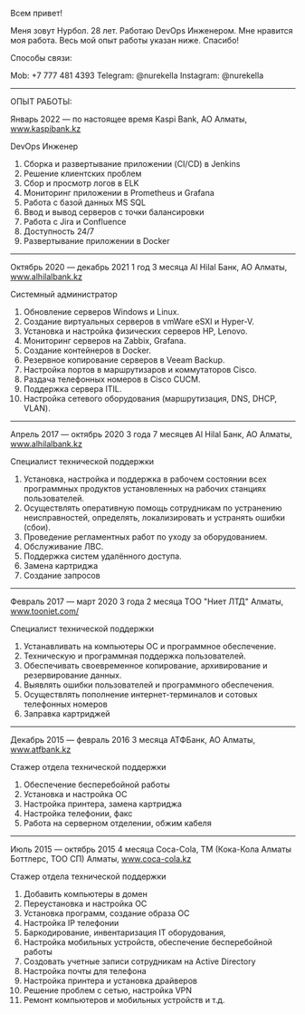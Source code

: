 Всем привет!

Меня зовут Нурбол. 28 лет.
Работаю DevOps Инженером.
Мне нравится моя работа.
Весь мой опыт работы указан ниже.
Спасибо!

Способы связи:

Mob: +7 777 481 4393
Telegram: @nurekella
Instagram: @nurekella

<!---
nurekella/nurekella is a ✨ special ✨ repository because its `README.md` (this file) appears on your GitHub profile.
You can click the Preview link to take a look at your changes.
--->

-----------------------------------------------------------------------------------------------------------------------------------------------------------------------

ОПЫТ РАБОТЫ:

Январь 2022 — по настоящее время
Kaspi Bank, АО
Алматы, www.kaspibank.kz

DevOps Инженер
1. Сборка и развертывание приложении (CI/CD) в Jenkins
2. Решение клиентских проблем
3. Сбор и просмотр логов в ELK
4. Мониторинг приложении в Prometheus и Grafana
5. Работа с базой данных MS SQL
6. Ввод и вывод серверов с точки балансировки
7. Работа с Jira и Confluence
8. Доступность 24/7
9. Развертывание приложении в Docker

-----------------------------------------------------------------------------------------------------------------------------------------------------------------------

Октябрь 2020 — декабрь 2021
1 год 3 месяца
Al Hilal Банк, АО
Алматы, www.alhilalbank.kz

Системный администратор
1. Обновление серверов Windows и Linux.
2. Создание виртуальных серверов в vmWare eSXI и Hyper-V.
3. Установка и настройка физических серверов HP, Lenovo.
4. Мониторинг серверов на Zabbix, Grafana.
5. Создание контейнеров в Docker.
6. Резервное копирование серверов в Veeam Backup.
7. Настройка портов в маршрутизаров и коммутаторов Cisco.
8. Раздача телефонных номеров в Cisco CUCM.
9. Поддержка сервера ITIL.
10. Настройка сетевого оборудования (маршрутизация, DNS, DHCP, VLAN).

-----------------------------------------------------------------------------------------------------------------------------------------------------------------------

Апрель 2017 — октябрь 2020
3 года 7 месяцев
Al Hilal Банк, АО
Алматы, www.alhilalbank.kz


Специалист технической поддержки
1. Установка, настройка и поддержка в рабочем состоянии всех программных продуктов установленных на рабочих станциях пользователей.
2. Осуществлять оперативную помощь сотрудникам по устранению неисправностей, определять, локализировать и устранять ошибки (сбои).
3. Проведение регламентных работ по уходу за оборудованием.
4. Обслуживание ЛВС.
5. Поддержка систем удалённого доступа.
6. Замена картриджа
7. Создание запросов

-----------------------------------------------------------------------------------------------------------------------------------------------------------------------

Февраль 2017 — март 2020
3 года 2 месяца
ТОО "Ниет ЛТД"
Алматы, www.tooniet.com/

Специалист технической поддержки
1. Устанавливать на компьютеры ОС и программное обеспечение.
2. Техническую и программная поддержка пользователей.
3. Обеспечивать своевременное копирование, архивирование и резервирование данных.
4. Выявлять ошибки пользователей и программного обеспечения.
5. Осуществлять пополнение интернет-терминалов и сотовых телефонных номеров
6. Заправка картриджей

-----------------------------------------------------------------------------------------------------------------------------------------------------------------------

Декабрь 2015 — февраль 2016
3 месяца
АТФБанк, АО
Алматы, www.atfbank.kz

Стажер отдела технической поддержки
1. Обеспечение бесперебойной работы
2. Установка и настройка ОС
3. Настройка принтера, замена картриджа
4. Настройка телефонии, факс
5. Работа на серверном отделении, обжим кабеля

-----------------------------------------------------------------------------------------------------------------------------------------------------------------------

Июль 2015 — октябрь 2015
4 месяца
Coca-Cola, ТМ (Кока-Кола Алматы Боттлерс, ТОО СП)
Алматы, www.coca-cola.kz

Стажер отдела технической поддержки
1. Добавить компьютеры в домен
2. Переустановка и настройка ОС
3. Установка программ, создание образа ОС
4. Настройка IP телефонии
5. Баркодирование, инвентаризация IT оборудования,
6. Настройка мобильных устройств, обеспечение бесперебойной работы
7. Создовать учетные записи сотрудникам на Active Directory
8. Настройка почты для телефона
9. Настройка принтера и установка драйверов
10. Решение проблем с сетью, настройка VPN
11. Ремонт компьютеров и мобильных устройств и т.д.
